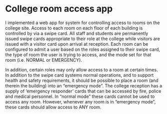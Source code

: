 # College room access app
I implemented a web app for system for controlling access to rooms on the college site. Access to each room on each floor of each building is controlled by via a swipe card. All staff and students are permanently issued swipe cards appropriate to their role at the college while visitors are issued with a visitor card upon arrival at reception. Each room can be configured to admit a user based on the roles assigned to their swipe card, the type of room the user is trying to access, and the mode set for that room (i.e. NORMAL or EMERGENCY).

In addition, certain roles may only allow access to a room at certain times. In addition to the swipe card systems normal operations, and to support health and safety requirements, it should be possible to place a room (and therein the building) into an “emergency mode”. The college reception has a supply of ‘emergency responder’ cards that can be accessed by fire, police and medical personnel. In “normal mode” these cards cannot be used to access any room. However, whenever any room is in “emergency mode”, these cards should allow access to ANY room.
